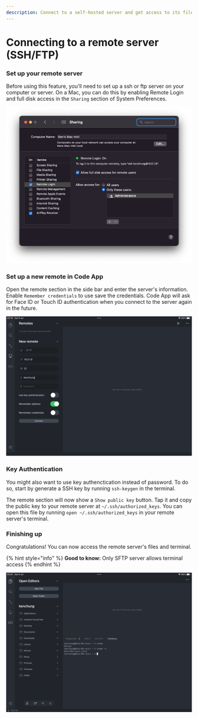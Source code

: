 ```yaml
---
description: Connect to a self-hosted server and get access to its files and terminal.
---
```


# Connecting to a remote server (SSH/FTP)

### Set up your remote server

Before using this feature, you'll need to set up a ssh or ftp server on your computer or server. On a Mac, you can do this by enabling Remote Login and full disk access in the `Sharing` section of System Preferences.

![Enabling SSH server on a Mac](<../.gitbook/assets/image (6).png>)

### Set up a new remote in Code App

Open the remote section in the side bar and enter the server's information. Enable `Remember credentials` to use save the credentials. Code App will ask for Face ID or Touch ID authentication when you connect to the server again in the future.

![Setting up a new remote](<../.gitbook/assets/image (2).png>)

### Key Authentication

You might also want to use key authenctication instead of password. To do so, start by generate a SSH key by running `ssh-keygen` in the terminal.

The remote section will now show a `Show public key` button. Tap it and copy the public key to your remote server at `~/.ssh/authorized_keys`. You can open this file by running `open ~/.ssh/authorized_keys` in your remote server's terminal.

### Finishing up

Congratulations! You can now access the remote server's files and terminal.

{% hint style="info" %}
**Good to know:** Only SFTP server allows terminal access
{% endhint %}

![](../.gitbook/assets/image.png)

